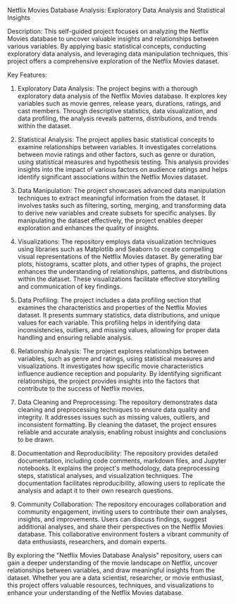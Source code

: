 Netflix Movies Database Analysis: Exploratory Data Analysis and Statistical Insights

Description:
This self-guided project focuses on analyzing the Netflix Movies database to uncover valuable insights and relationships between various variables. By applying basic statistical concepts, conducting exploratory data analysis, and leveraging data manipulation techniques, this project offers a comprehensive exploration of the Netflix Movies dataset.

Key Features:
1. Exploratory Data Analysis: The project begins with a thorough exploratory data analysis of the Netflix Movies database. It explores key variables such as movie genres, release years, durations, ratings, and cast members. Through descriptive statistics, data visualization, and data profiling, the analysis reveals patterns, distributions, and trends within the dataset.

2. Statistical Analysis: The project applies basic statistical concepts to examine relationships between variables. It investigates correlations between movie ratings and other factors, such as genre or duration, using statistical measures and hypothesis testing. This analysis provides insights into the impact of various factors on audience ratings and helps identify significant associations within the Netflix Movies dataset.

3. Data Manipulation: The project showcases advanced data manipulation techniques to extract meaningful information from the dataset. It involves tasks such as filtering, sorting, merging, and transforming data to derive new variables and create subsets for specific analyses. By manipulating the dataset effectively, the project enables deeper exploration and enhances the quality of insights.

4. Visualizations: The repository employs data visualization techniques using libraries such as Matplotlib and Seaborn to create compelling visual representations of the Netflix Movies dataset. By generating bar plots, histograms, scatter plots, and other types of graphs, the project enhances the understanding of relationships, patterns, and distributions within the dataset. These visualizations facilitate effective storytelling and communication of key findings.

5. Data Profiling: The project includes a data profiling section that examines the characteristics and properties of the Netflix Movies dataset. It presents summary statistics, data distributions, and unique values for each variable. This profiling helps in identifying data inconsistencies, outliers, and missing values, allowing for proper data handling and ensuring reliable analysis.

6. Relationship Analysis: The project explores relationships between variables, such as genre and ratings, using statistical measures and visualizations. It investigates how specific movie characteristics influence audience reception and popularity. By identifying significant relationships, the project provides insights into the factors that contribute to the success of Netflix movies.

7. Data Cleaning and Preprocessing: The repository demonstrates data cleaning and preprocessing techniques to ensure data quality and integrity. It addresses issues such as missing values, outliers, and inconsistent formatting. By cleaning the dataset, the project ensures reliable and accurate analysis, enabling robust insights and conclusions to be drawn.

8. Documentation and Reproducibility: The repository provides detailed documentation, including code comments, markdown files, and Jupyter notebooks. It explains the project's methodology, data preprocessing steps, statistical analyses, and visualization techniques. The documentation facilitates reproducibility, allowing users to replicate the analysis and adapt it to their own research questions.

9. Community Collaboration: The repository encourages collaboration and community engagement, inviting users to contribute their own analyses, insights, and improvements. Users can discuss findings, suggest additional analyses, and share their perspectives on the Netflix Movies database. This collaborative environment fosters a vibrant community of data enthusiasts, researchers, and domain experts.

By exploring the "Netflix Movies Database Analysis" repository, users can gain a deeper understanding of the movie landscape on Netflix, uncover relationships between variables, and draw meaningful insights from the dataset. Whether you are a data scientist, researcher, or movie enthusiast, this project offers valuable resources, techniques, and visualizations to enhance your understanding of the Netflix Movies database.
